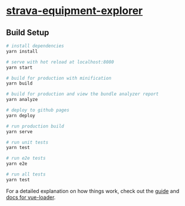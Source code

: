 # [strava-equipment-explorer](http://michaelgregory.github.io/strava-equipment-explorer)

## Build Setup

``` bash
# install dependencies
yarn install

# serve with hot reload at localhost:8080
yarn start

# build for production with minification
yarn build

# build for production and view the bundle analyzer report
yarn analyze

# deploy to github pages
yarn deploy

# run production build
yarn serve

# run unit tests
yarn test

# run e2e tests
yarn e2e

# run all tests
yarn test
```

For a detailed explanation on how things work, check out the [guide](http://vuejs-templates.github.io/webpack/) and [docs for vue-loader](http://vuejs.github.io/vue-loader).

